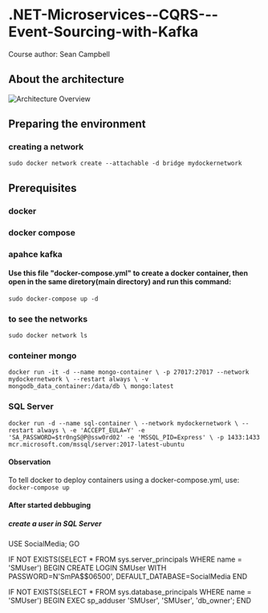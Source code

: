 # .NET-Microservices--CQRS---Event-Sourcing-with-Kafka
Course author: Sean Campbell

## About the architecture
![Architecture Overview](https://github.com/DeveloperBreno/.NET-Microservices--CQRS---Event-Sourcing-with-Kafka/assets/42100181/f77b4fed-7be9-49e6-97c8-576cd8ea55ed)


## Preparing the environment

### creating a network
`
sudo docker network create --attachable -d bridge mydockernetwork
`
## Prerequisites
### docker
### docker compose
### apahce kafka
#### Use this file "docker-compose.yml" to create a docker container, then open in the same diretory(main directory) and run this command: 
`
sudo docker-compose up -d
`


### to see the networks
`
sudo docker network ls
`
### conteiner mongo
`
docker run -it -d --name mongo-container \
-p 27017:27017 --network mydockernetwork \
--restart always \
-v mongodb_data_container:/data/db \
mongo:latest
`

### SQL Server
`
docker run -d --name sql-container \
--network mydockernetwork \
--restart always \
-e 'ACCEPT_EULA=Y' -e 'SA_PASSWORD=$tr0ngS@P@ssw0rd02' -e 'MSSQL_PID=Express' \
-p 1433:1433 mcr.microsoft.com/mssql/server:2017-latest-ubuntu 
`


#### Observation
To tell docker to deploy containers using a docker-compose.yml, use:
`
docker-compose up
`

#### After started debbuging
##### create a user in SQL Server

USE SocialMedia;
GO

IF NOT EXISTS(SELECT *
FROM sys.server_principals
WHERE name = 'SMUser')
BEGIN
	CREATE LOGIN SMUser WITH PASSWORD=N'SmPA$$06500', DEFAULT_DATABASE=SocialMedia
END

IF NOT EXISTS(SELECT *
FROM sys.database_principals
WHERE name = 'SMUser')
BEGIN
	EXEC sp_adduser 'SMUser', 'SMUser', 'db_owner';
END


